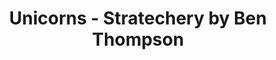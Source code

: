 ---
categories: all_articles articles
provider_display: "stratechery.com"
provider_name: "stratechery.com"
favicon_url: https://stratechery.com/wp-content/themes/stratechery/images/IE/favicon.ico
title: "Unicorns - Stratechery by Ben Thompson"
published: 2015-06-19
source: https://stratechery.com/2015/unicorns/
thumbnail: https://stratechery.com/wp-content/uploads/2015/06/Screen-Shot-2015-06-17-at-6.41.11-PM1-1024x535.png
---